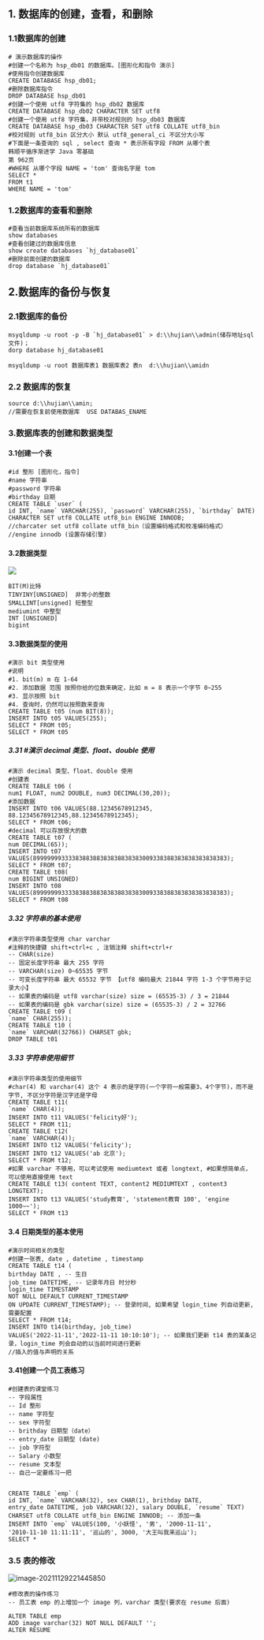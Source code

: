 ## 1. 数据库的创建，查看，和删除

###  1.1数据库的创建

```MYSQL
# 演示数据库的操作
#创建一个名称为 hsp_db01 的数据库。[图形化和指令 演示]
#使用指令创建数据库
CREATE DATABASE hsp_db01;
#删除数据库指令
DROP DATABASE hsp_db01
#创建一个使用 utf8 字符集的 hsp_db02 数据库
CREATE DATABASE hsp_db02 CHARACTER SET utf8
#创建一个使用 utf8 字符集，并带校对规则的 hsp_db03 数据库
CREATE DATABASE hsp_db03 CHARACTER SET utf8 COLLATE utf8_bin
#校对规则 utf8_bin 区分大小 默认 utf8_general_ci 不区分大小写
#下面是一条查询的 sql , select 查询 * 表示所有字段 FROM 从哪个表
韩顺平循序渐进学 Java 零基础
第 962页
#WHERE 从哪个字段 NAME = 'tom' 查询名字是 tom
SELECT *
FROM t1
WHERE NAME = 'tom'
```

### 1.2数据库的查看和删除

```mysql
#查看当前数据库系统所有的数据库
show databases
#查看创建过的数据库信息
show create databases `hj_database01`
#删除前面创建的数据库
drop database `hj_database01`
```

## 2.数据库的备份与恢复



### 2.1数据库的备份

```mysql
msyqldump -u root -p -B `hj_database01` > d:\\hujian\\admin(储存地址sql文件)；
dorp database hj_database01

msyqldump -u root 数据库表1 数据库表2 表n  d:\\hujian\\amidn
```

### 2.2 数据库的恢复

```mysql
source d:\\hujian\\amin;
//需要在恢复前使用数据库  USE DATABAS_ENAME
```

### 3.数据库表的创建和数据类型

#### 3.1创建一个表

```mysql
#id 整形 [图形化，指令]
#name 字符串
#password 字符串
#birthday 日期
CREATE TABLE `user` (
id INT, `name` VARCHAR(255), `password` VARCHAR(255), `birthday` DATE)
CHARACTER SET utf8 COLLATE utf8_bin ENGINE INNODB;
//charcater set utf8 collate utf8_bin（设置编码格式和校准编码格式）
//engine innodb (设置存储引擎)
```

#### 3.2数据类型

![](https://raw.githubusercontent.com/Felictycf/images/main/img/image-20211129214743499.png)

```mysql
BIT(M)比特
TINYINY[UNSIGNED]  非常小的整数
SMALLINT[unsigned] 短整型
mediumint 中整型
INT [UNSIGNED]
bigint
```

#### 3.3数据类型的使用

```mysql
#演示 bit 类型使用
#说明
#1. bit(m) m 在 1-64
#2. 添加数据 范围 按照你给的位数来确定，比如 m = 8 表示一个字节 0~255
#3. 显示按照 bit
#4. 查询时，仍然可以按照数来查询
CREATE TABLE t05 (num BIT(8));
INSERT INTO t05 VALUES(255);
SELECT * FROM t05;
SELECT * FROM t05
```

##### 3.31 #演示 decimal 类型、float、double 使用

```mysql
#演示 decimal 类型、float、double 使用
#创建表
CREATE TABLE t06 (
num1 FLOAT, num2 DOUBLE, num3 DECIMAL(30,20));
#添加数据
INSERT INTO t06 VALUES(88.12345678912345, 88.12345678912345,88.12345678912345);
SELECT * FROM t06;
#decimal 可以存放很大的数
CREATE TABLE t07 (
num DECIMAL(65));
INSERT INTO t07 VALUES(8999999933338388388383838838383009338388383838383838383);
SELECT * FROM t07;
CREATE TABLE t08(
num BIGINT UNSIGNED)
INSERT INTO t08 VALUES(8999999933338388388383838838383009338388383838383838383);
SELECT * FROM t08
```

##### 3.32  字符串的基本使用

```mysql
#演示字符串类型使用 char varchar
#注释的快捷键 shift+ctrl+c , 注销注释 shift+ctrl+r
-- CHAR(size)
-- 固定长度字符串 最大 255 字符
-- VARCHAR(size) 0~65535 字节
-- 可变长度字符串 最大 65532 字节 【utf8 编码最大 21844 字符 1-3 个字节用于记录大小】
-- 如果表的编码是 utf8 varchar(size) size = (65535-3) / 3 = 21844
-- 如果表的编码是 gbk varchar(size) size = (65535-3) / 2 = 32766
CREATE TABLE t09 (
`name` CHAR(255));
CREATE TABLE t10 (
`name` VARCHAR(32766)) CHARSET gbk;
DROP TABLE t01
```

##### 3.33 字符串使用细节

```mysql
#演示字符串类型的使用细节
#char(4) 和 varchar(4) 这个 4 表示的是字符(一个字符一般需要3，4个字节)，而不是字节, 不区分字符是汉字还是字母
CREATE TABLE t11(
`name` CHAR(4));
INSERT INTO t11 VALUES('felicity好');
SELECT * FROM t11;
CREATE TABLE t12(
`name` VARCHAR(4));
INSERT INTO t12 VALUES('felicity');
INSERT INTO t12 VALUES('ab 北京');
SELECT * FROM t12;
#如果 varchar 不够用，可以考试使用 mediumtext 或者 longtext, #如果想简单点，可以使用直接使用 text
CREATE TABLE t13( content TEXT, content2 MEDIUMTEXT , content3 LONGTEXT);
INSERT INTO t13 VALUES('study教育', 'statement教育 100', 'engine 1000~~');
SELECT * FROM t13
```

#### 3.4 日期类型的基本使用

```mysql
#演示时间相关的类型
#创建一张表, date , datetime , timestamp
CREATE TABLE t14 (
birthday DATE , -- 生日
job_time DATETIME, -- 记录年月日 时分秒
login_time TIMESTAMP
NOT NULL DEFAULT CURRENT_TIMESTAMP
ON UPDATE CURRENT_TIMESTAMP); -- 登录时间, 如果希望 login_time 列自动更新, 需要配置
SELECT * FROM t14;
INSERT INTO t14(birthday, job_time)
VALUES('2022-11-11','2022-11-11 10:10:10'); -- 如果我们更新 t14 表的某条记录，login_time 列会自动的以当前时间进行更新
//插入的值与声明的关系
```

#### 3.41创建一个员工表练习

```mysql
#创建表的课堂练习
-- 字段属性
-- Id 整形
-- name 字符型
-- sex 字符型
-- brithday 日期型（date）
-- entry_date 日期型 (date)
-- job 字符型
-- Salary 小数型
-- resume 文本型
-- 自己一定要练习一把


CREATE TABLE `emp` (
id INT, `name` VARCHAR(32), sex CHAR(1), brithday DATE,
entry_date DATETIME, job VARCHAR(32), salary DOUBLE, `resume` TEXT) CHARSET utf8 COLLATE utf8_bin ENGINE INNODB; -- 添加一条
INSERT INTO `emp` VALUES(100, '小妖怪', '男', '2000-11-11',
'2010-11-10 11:11:11', '巡山的', 3000, '大王叫我来巡山');
SELECT *
```

### 3.5 表的修改

![image-20211129221445850](https://raw.githubusercontent.com/Felictycf/images/main/img/image-20211129221445850.png)

```mysql
#修改表的操作练习
-- 员工表 emp 的上增加一个 image 列，varchar 类型(要求在 resume 后面)
```

```mysql
ALTER TABLE emp
ADD image varchar(32) NOT NULL DEFAULT '';
ALTER RESUME

```

